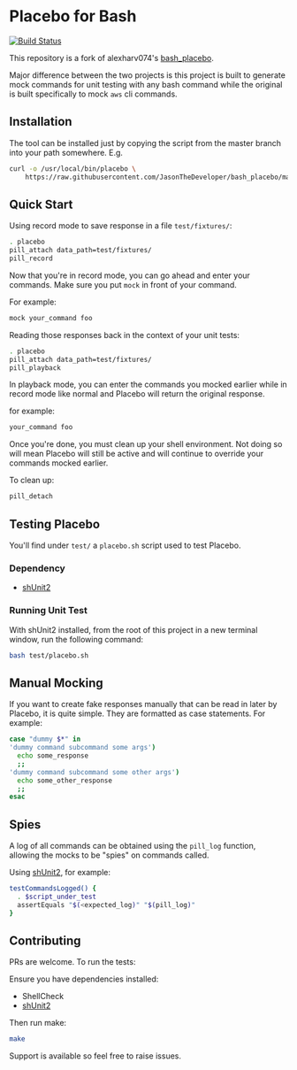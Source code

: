 # Placebo for Bash

[![Build Status](https://dev.azure.com/aussiedevcrew/Bash-Placebo/_apis/build/status/JasonTheDeveloper.bash_placebo?branchName=master)](https://dev.azure.com/aussiedevcrew/Bash-Placebo/_build/latest?definitionId=19&branchName=master)

This repository is a fork of alexharv074's [bash_placebo](https://github.com/alexharv074/bash_placebo).

Major difference between the two projects is this project is built to generate mock commands for unit testing with any bash command while the original is built specifically to mock `aws` cli commands.

## Installation

The tool can be installed just by copying the script from the master branch into your path somewhere. E.g.

```sh
curl -o /usr/local/bin/placebo \
    https://raw.githubusercontent.com/JasonTheDeveloper/bash_placebo/master/placebo
```

## Quick Start

Using record mode to save response in a file `test/fixtures/`:

```sh
. placebo
pill_attach data_path=test/fixtures/
pill_record
```

Now that you're in record mode, you can go ahead and enter your commands. Make sure you put `mock` in front of your command.

For example:

```sh
mock your_command foo
```

Reading those responses back in the context of your unit tests:

```sh
. placebo
pill_attach data_path=test/fixtures/
pill_playback
```

In playback mode, you can enter the commands you mocked earlier while in record mode like normal and Placebo will return the original response.

for example:

```sh
your_command foo
```

Once you're done, you must clean up your shell environment. Not doing so will mean Placebo will still be active and will continue to override your commands mocked earlier.

To clean up:

```sh
pill_detach
```

## Testing Placebo

You'll find under `test/` a `placebo.sh` script used to test Placebo. 

### Dependency

* [shUnit2](https://github.com/kward/shunit2)

### Running Unit Test

With shUnit2 installed, from the root of this project in a new terminal window, run the following command:

```sh
bash test/placebo.sh
```

## Manual Mocking

If you want to create fake responses manually that can be read in later by Placebo, it is quite simple. They are formatted as case statements. For example:

```sh
case "dummy $*" in
'dummy command subcommand some args')
  echo some_response
  ;;
'dummy command subcommand some other args')
  echo some_other_response
  ;;
esac
```

## Spies

A log of all commands can be obtained using the `pill_log` function, allowing the mocks to be "spies" on commands called. 

Using [shUnit2](https://github.com/kward/shunit2), for example:

```sh
testCommandsLogged() {
  . $script_under_test
  assertEquals "$(<expected_log)" "$(pill_log)"
}
```

## Contributing

PRs are welcome. To run the tests:

Ensure you have dependencies installed:

- ShellCheck
- [shUnit2](https://github.com/kward/shunit2)

Then run make:

```sh
make
```

Support is available so feel free to raise issues.
